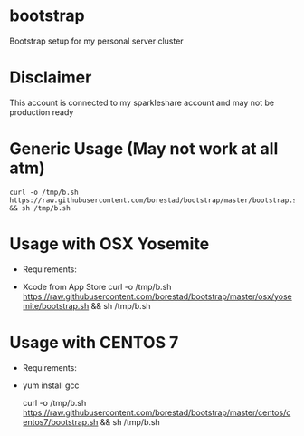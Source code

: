 # bootstrap
Bootstrap setup for my personal server cluster

# Disclaimer
This account is connected to my sparkleshare account and may not be production ready

# Generic Usage (May not work at all atm)
    curl -o /tmp/b.sh https://raw.githubusercontent.com/borestad/bootstrap/master/bootstrap.sh && sh /tmp/b.sh

# Usage with OSX Yosemite
* Requirements:
- Xcode from App Store
    curl -o /tmp/b.sh https://raw.githubusercontent.com/borestad/bootstrap/master/osx/yosemite/bootstrap.sh && sh /tmp/b.sh

# Usage with CENTOS 7
* Requirements:
- yum install gcc

    curl -o /tmp/b.sh https://raw.githubusercontent.com/borestad/bootstrap/master/centos/centos7/bootstrap.sh && sh /tmp/b.sh
